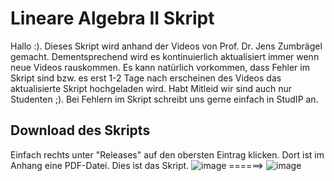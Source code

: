 # Lineare Algebra II Skript
Hallo :). Dieses Skript wird anhand der Videos von Prof. Dr. Jens Zumbrägel gemacht. Dementsprechend wird es kontinuierlich aktualisiert immer wenn neue Videos rauskommen. Es kann natürlich vorkommen, dass Fehler im Skript sind bzw. es erst 1-2 Tage nach erscheinen des Videos das aktualisierte Skript hochgeladen wird. Habt Mitleid wir sind auch nur Studenten ;). Bei Fehlern im Skript schreibt uns gerne einfach in StudIP an.
## Download des Skripts
Einfach rechts unter "Releases" auf den obersten Eintrag klicken. Dort ist im Anhang eine PDF-Datei. Dies ist das Skript.
![image](https://user-images.githubusercontent.com/64657997/115955457-c6d9ba80-a4f6-11eb-9019-a6f730a9aaab.png)
======>
![image](https://user-images.githubusercontent.com/64657997/115955476-ecff5a80-a4f6-11eb-90f9-6be476694387.png)
